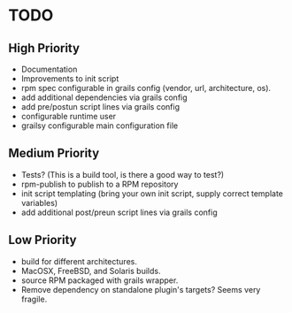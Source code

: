 
# TODO

## High Priority
- Documentation
- Improvements to init script
- rpm spec configurable in grails config (vendor, url, architecture, os).
- add additional dependencies via grails config
- add pre/postun script lines via grails config
- configurable runtime user
- grailsy configurable main configuration file

## Medium Priority
- Tests?  (This is a build tool, is there a good way to test?)
- rpm-publish to publish to a RPM repository
- init script templating (bring your own init script, supply correct template variables)
- add additional post/preun script lines via grails config

## Low Priority
- build for different architectures.
- MacOSX, FreeBSD, and Solaris builds.
- source RPM packaged with grails wrapper.
- Remove dependency on standalone plugin's targets?  Seems very fragile.